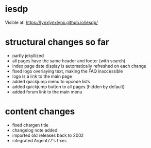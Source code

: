 # iesdp

Visible at: https://lynxlynxlynx.github.io/iesdp/

# structural changes so far
- partly jekyllized
- all pages have the same header and footer (with search)
- index page date display is automatically refreshed on each change
- fixed logo overlaying text, making the FAQ inaccessible
- logo is a link to the main page
- added quickjump menu to opcode lists
- added quickjump button to all pages (hidden by default)
- added forum link to the main menu

# content changes
- fixed chargen title
- changelog note added
- imported old releases back to 2002
- integrated Argent77's fixes
